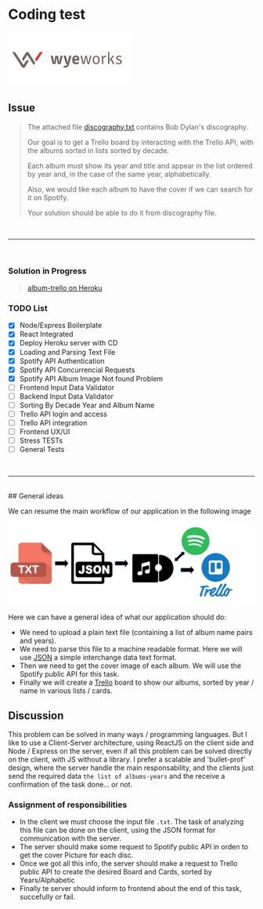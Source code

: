 
Coding test
===

![WyeWorks logo](./server/assets/imgs/wyeworks-directorio.jpg)

## Issue
> The attached file [discography.txt](./server/assets/discography%20.txt) contains Bob Dylan's discography.
>
> Our goal is to get a Trello board by interacting with the Trello API, with the albums sorted in lists sorted by decade.
>
> Each album must show its year and title and appear in the list ordered by year and, in the case of the same year, alphabetically.
>
> Also, we would like each album to have the cover if we can search for it on Spotify.
>
> Your solution should be able to do it from discography file.

<br>
<hr>
<br>

### Solution in Progress
>[album-trello on Heroku](https://album-trello.herokuapp.com/)

### TODO List
- [x] Node/Express Boilerplate
- [x] React Integrated
- [x] Deploy Heroku server with CD
- [x] Loading and Parsing Text File
- [x] Spotify API Authentication
- [x] Spotify API Concurrencial Requests
- [x] Spotify API Album Image Not found Problem
- [ ] Frontend Input Data Validator
- [ ] Backend Input Data Validator
- [ ] Sorting By Decade Year and Album Name 
- [ ] Trello API login and access
- [ ] Trello API integration
- [ ] Frontend UX/UI 
- [ ] Stress TESTs
- [ ] General Tests
  
<br>
<hr>
<br>
## General ideas

We can resume the main workflow of our application in the following image

![General workflow](./server/assets/imgs/STEPS.jpg)

Here we can have a general idea of what our application should do:
* We need to upload a plain text file (containing a list of album name pairs and years).
* We need to parse this file to a machine readable format. Here we will use [JSON](https://www.json.org/ "JSON official website") a simple interchange data text format.
* Then we need to get the cover image of each album. We will use the Spotify public API for this task.
* Finally we will create a [Trello](https://trello.com "Official Trello website") board to show our albums, sorted by year / name in various lists / cards.


## Discussion

This problem can be solved in many ways / programming languages. But I like to use a Client-Server architecture, using ReactJS on the client side and Node / Express on the server, even if all this problem can be solved directly on the client, with JS without a library. I prefer a scalable and 'bullet-prof' design, where the server handle the main responsability, and the clients just send the required data `the list of albums-years` and the receive a confirmation of the task done... or not.

### Assignment of responsibilities

* In the client we must choose the input file `.txt`. The task of analyzing this file can be done on the client, using the JSON format for communication with the server.
* The server should make some request to Spotify public API in orden to get the cover Picture for each disc. 
* Once we got all this info, the server should make a request to Trello public API to create the desired Board and Cards, sorted by Years/Alphabetic
* Finally te server should inform to frontend about the end of this task, succefully or fail.
